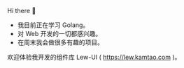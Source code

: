 Hi there 👋

- 我目前正在学习 Golang。
- 对 Web 开发的一切都感兴趣。
- 在周末我会做很多有趣的项目。

欢迎体验我开发的组件库 Lew-UI ( https://lew.kamtao.com )。
